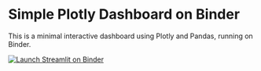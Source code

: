 # Simple Plotly Dashboard on Binder

This is a minimal interactive dashboard using Plotly and Pandas, running on Binder.

[![Launch Streamlit on Binder](https://mybinder.org/badge_logo.svg)](https://mybinder.org/v2/gh/benchharp/example_iris/main?urlpath=streamlit/app.py)


